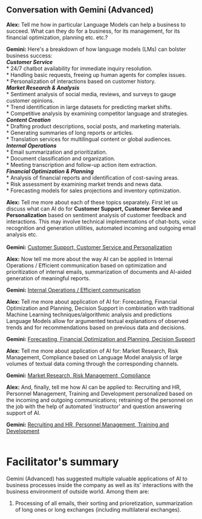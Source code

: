 ## Conversation with Gemini (Advanced)
<b>Alex:</b> Tell me how in particular Language Models can help a business to succeed. What can they do for a business, for its management, for its financial optimization, planning etc. etc.?


<b>Gemini:</b> Here's a breakdown of how language models (LMs) can bolster business success:
			<br><b><i>Customer Service</i></b>
				<br>* 24/7 chatbot availability for immediate inquiry resolution.
				<br>* Handling basic requests, freeing up human agents for complex issues.
				<br>* Personalization of interactions based on customer history.
			<br><b><i>Market Research & Analysis</i></b>
				<br>* Sentiment analysis of social media, reviews, and surveys to gauge customer opinions.
				<br>* Trend identification in large datasets for predicting market shifts. 
				<br>* Competitive analysis by examining competitor language and strategies.
			<br><b><i>Content Creation</i></b>
				<br>* Drafting product descriptions, social posts, and marketing materials.
				<br>* Generating summaries of long reports or articles.
				<br>* Translation services for multilingual content or global audiences.
			<br><b><i>Internal Operations</i></b>
				<br>* Email summarization and prioritization.
				<br>* Document classification and organization.
				<br>* Meeting transcription and follow-up action item extraction.
			<br><b><i>Financial Optimization & Planning</i></b>
				<br>* Analysis of financial reports and identification of cost-saving areas.
				<br>* Risk assessment by examining market trends and news data.
				<br>* Forecasting models for sales projections and inventory optimization.

    
<b>Alex:</b> Tell me more about each of these topics separately. First let us discuss what can AI do for <b>Customer Support, Customer Service and Personalization</b> based on sentiment analysis of customer feedback and interactions. This may involve technical implementations of chat-bots, voice recognition and generation utilities, automated incoming and outgoing email analysis etc. <br><br>
<b>Gemini:</b> [Customer Support, Customer Service and Personalization](https://github.com/ai-dialogue-facilitator/how-can-ai-help-business/blob/main/gemini/customer_support_personalization.md)

<b>Alex:</b> Now tell me more about the way AI can be applied in Internal Operations / Efficient communication based on optimization and prioritization of internal emails, summarization of documents and AI-aided generation of meaningful reports.

<b>Gemini:</b> [Internal Operations / Efficient communication](https://github.com/ai-dialogue-facilitator/how-can-ai-help-business/blob/main/gemini/internal_operations_communication.md)

<b>Alex:</b> Tell me more about application of AI for: Forecasting, Financial Optimization and Planning, Decision Support in combination with traditional Machine Learning techniques/algorithmic analysis and predictions Language Models allow for argumented textual explanations of observed trends and for recommendations based on previous data and decisions.<br>

<b>Gemini:</b> [Forecasting, Financial Optimization and Planning, Decision Support](https://github.com/ai-dialogue-facilitator/how-can-ai-help-business/blob/main/gemini/forecasting_optimization_planning.md)

<b>Alex:</b> Tell me more about application of AI for:  Market Research, Risk Management, Compliance based on Language Model analysis of large volumes of textual data coming through the corresponding channels.

<b>Gemini:</b> [Market Research, Risk Management, Compliance](https://github.com/ai-dialogue-facilitator/how-can-ai-help-business/blob/main/gemini/market_risk_compliance.md)

<b>Alex:</b> And, finally, tell me how AI can be applied to: Recruiting and HR, Personnel Management, Training and Development personalized based on the incoming and outgoing communications; retraining of the personnel on the job with the help of automated 'instructor' and question answering support of AI.

<b>Gemini:</b> [Recruiting and HR, Personnel Management, Training and Development](https://github.com/ai-dialogue-facilitator/how-can-ai-help-business/blob/main/gemini/recruiting_personnel_training.md)<br><br>

# Facilitator's summary
Gemini (Advanced) has suggested multiple valuable applications of AI to business processes inside the company as well as its' interactions with the business environment of outside world. Among them are:
1. Processing of all emails, their sorting and prioretization, summarization of long ones or long exchanges (including multilateral exchanges).

